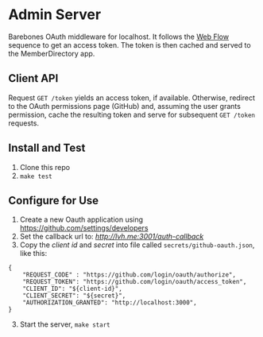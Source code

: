 # Admin Server
Barebones OAuth middleware for localhost. It follows the [Web Flow](https://developer.github.com/apps/building-oauth-apps/authorizing-oauth-apps/#web-application-flow) sequence to get an access token. The token is then cached and served to the MemberDirectory app.

## Client API
Request ```GET /token``` yields an access token, if available. Otherwise, redirect to the OAuth permissions page (GitHub) and, assuming the user grants permission, cache the resulting token and serve for subsequent ```GET /token``` requests.

## Install and Test
1) Clone this repo
2) ```make test```

## Configure for Use

1) Create a new Oauth application using https://github.com/settings/developers
2) Set the callback url to: _http://lvh.me:3001/auth-callback_
3) Copy the *client id* and *secret* into file called ```secrets/github-oauth.json```, like this:
```
{
    "REQUEST_CODE" : "https://github.com/login/oauth/authorize",
    "REQUEST_TOKEN": "https://github.com/login/oauth/access_token",
    "CLIENT_ID": "${client-id}",
    "CLIENT_SECRET": "${secret}",
    "AUTHORIZATION_GRANTED": "http://localhost:3000",
}
```

3) Start the server, ```make start```
